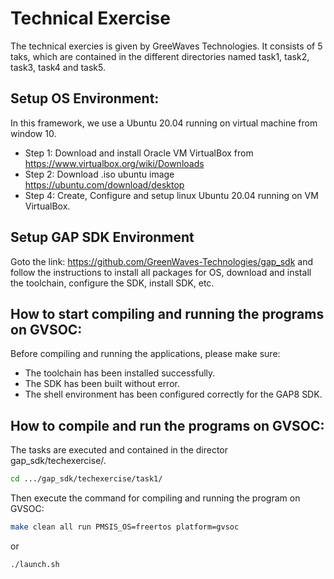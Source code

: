# Technical Exercise 
The technical exercies is given by GreeWaves Technologies. It consists of 5 taks, which are contained 
in the different directories named task1, task2, task3, task4 and task5.

## Setup OS Environment:
In this framework, we use a Ubuntu 20.04 running on virtual machine from window 10.  
* Step 1: Download and install Oracle VM VirtualBox from https://www.virtualbox.org/wiki/Downloads
* Step 2: Download .iso ubuntu image https://ubuntu.com/download/desktop
* Step 4: Create, Configure and setup linux Ubuntu 20.04 running on VM VirtualBox.
    
## Setup GAP SDK Environment
Goto the link: https://github.com/GreenWaves-Technologies/gap_sdk and follow the instructions to 
install all packages for OS, download and install the toolchain, configure the SDK, install SDK, etc.

## How to start compiling and running the programs on GVSOC:

Before compiling and running the applications, please make sure:
* The toolchain has been installed successfully.
* The SDK has been built without error.
* The shell environment has been configured correctly for the GAP8 SDK.

## How to compile and run the programs on GVSOC:
The tasks are executed and contained in the director gap_sdk/techexercise/.

```bash
cd .../gap_sdk/techexercise/task1/
```
Then execute the command for compiling and running the program on GVSOC:

```bash
make clean all run PMSIS_OS=freertos platform=gvsoc
```
or 

```bash
./launch.sh
```     
